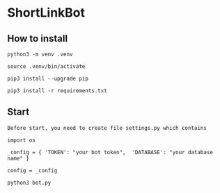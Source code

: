 # ShortLinkBot
## How to install

`python3 -m venv .venv`

`source .venv/bin/activate`

`pip3 install --upgrade pip`

`pip3 install -r requirements.txt`

## Start

`Before start, you need to create file settings.py which contains `

`import os`

`_config = {
    'TOKEN': "your bot token", 
    'DATABASE': "your database name"
}`

`config = _config`

`python3 bot.py`
